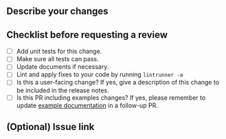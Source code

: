 ## Describe your changes

## Checklist before requesting a review
- [ ] Add unit tests for this change.
- [ ] Make sure all tests can pass.
- [ ] Update documents if necessary.
- [ ] Lint and apply fixes to your code by running `lintrunner -a`
- [ ] Is this a user-facing change? If yes, give a description of this change to be included in the release notes.
- [ ] Is this PR including examples changes? If yes, please remember to update [example documentation](https://github.com/microsoft/Olive/blob/main/docs/source/examples.md) in a follow-up PR.

## (Optional) Issue link
